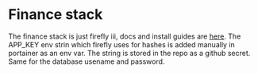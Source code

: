 # Finance stack
The finance stack is just firefly iii, docs and install guides are [here](https://docs.firefly-iii.org/firefly-iii/installation/docker/). The APP_KEY env strin which firefly uses for hashes is added manually in portainer as an env var. The string is stored in the repo as a github secret. Same for the database usename and password.
